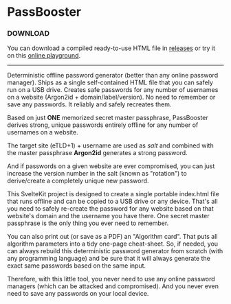 # PassBooster

### DOWNLOAD
You can download a compiled ready-to-use HTML file in [releases](https://github.com/WebDevBooster/passbooster/releases/) or try it on this [online playground](https://webdevbooster.github.io/passbooster/).

--- 

Deterministic offline password generator (better than any online password manager). Ships as a single self-contained HTML file that you can safely run on a USB drive. Creates safe passwords for any number of usernames on a website (Argon2id + domain/label/version). No need to remember or save any passwords. It reliably and safely recreates them.

Based on just **ONE** memorized secret master passphrase, PassBooster derives strong, unique passwords entirely offline for any number of usernames on a website. 

The target site (eTLD+1) + username are used as *salt* and combined with the master passphrase **Argon2id** generates a strong password.

And if passwords on a given website are ever compromised, you can just increase the version number in the salt (known as "rotation") to derive/create a completely unique new password. 

This SvelteKit project is designed to create a single portable index.html file that runs offline and can be copied to a USB drive or any device. That's all you need to safely re-create the password for any website based on that website's domain and the username you have there. One secret master passphrase is the only thing you ever need to remember. 

You can also print out (or save as a PDF) an "Algorithm card". That puts all algorithm parameters into a tidy one-page cheat-sheet. So, if needed, you can always rebuild this deterministic password generator from scratch (with any programming language) and be sure that it will always generate the exact same passwords based on the same input.

Therefore, with this little tool, you never need to use any online password managers (which can be attacked and compromised). And you never even need to save any passwords on your local device. 
